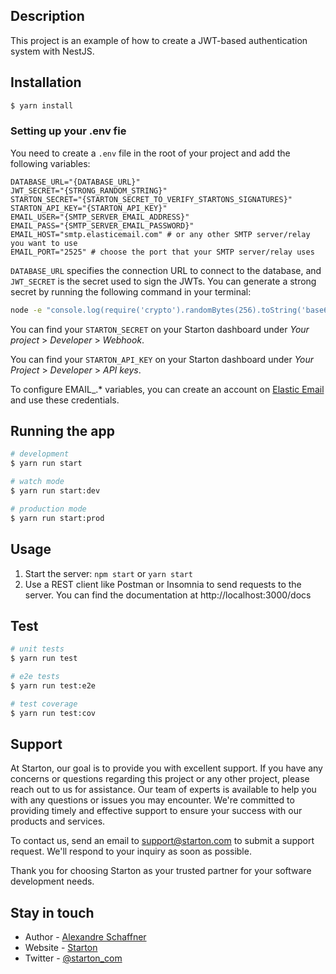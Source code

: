 ## Description

This project is an example of how to create a JWT-based authentication system with NestJS.

## Installation

```bash
$ yarn install
```

### Setting up your .env fie

You need to create a `.env` file in the root of your project and add the following variables:

```
DATABASE_URL="{DATABASE_URL}"
JWT_SECRET="{STRONG_RANDOM_STRING}"
STARTON_SECRET="{STARTON_SECRET_TO_VERIFY_STARTONS_SIGNATURES}"
STARTON_API_KEY="{STARTON_API_KEY}"
EMAIL_USER="{SMTP_SERVER_EMAIL_ADDRESS}"
EMAIL_PASS="{SMTP_SERVER_EMAIL_PASSWORD}"
EMAIL_HOST="smtp.elasticemail.com" # or any other SMTP server/relay you want to use
EMAIL_PORT="2525" # choose the port that your SMTP server/relay uses
```

`DATABASE_URL` specifies the connection URL to connect to the database, and `JWT_SECRET` is the secret used to sign the JWTs. You can generate a strong secret by running the following command in your terminal:

```bash
node -e "console.log(require('crypto').randomBytes(256).toString('base64'));"
```

You can find your `STARTON_SECRET` on your Starton dashboard under _Your project_ > _Developer_ > _Webhook_.

You can find your `STARTON_API_KEY` on your Starton dashboard under _Your Project_ > _Developer_ > _API keys_.

To configure EMAIL\_.\* variables, you can create an account on [Elastic Email](https://elasticemail.com/) and use these credentials.

## Running the app

```bash
# development
$ yarn run start

# watch mode
$ yarn run start:dev

# production mode
$ yarn run start:prod
```

## Usage

1. Start the server: `npm start` or `yarn start`
2. Use a REST client like Postman or Insomnia to send requests to the server. You can find the documentation at http://localhost:3000/docs

## Test

```bash
# unit tests
$ yarn run test

# e2e tests
$ yarn run test:e2e

# test coverage
$ yarn run test:cov
```

## Support

At Starton, our goal is to provide you with excellent support. If you have any concerns or questions regarding this project or any other project, please reach out to us for assistance. Our team of experts is available to help you with any questions or issues you may encounter. We're committed to providing timely and effective support to ensure your success with our products and services.

To contact us, send an email to [support@starton.com](mailto:hello@starton.com) to submit a support request. We'll respond to your inquiry as soon as possible.

Thank you for choosing Starton as your trusted partner for your software development needs.

## Stay in touch

- Author - [Alexandre Schaffner](https://github.com/delicious-mango)
- Website - [Starton](https://starton.com/)
- Twitter - [@starton_com](https://twitter.com/starton_com)
